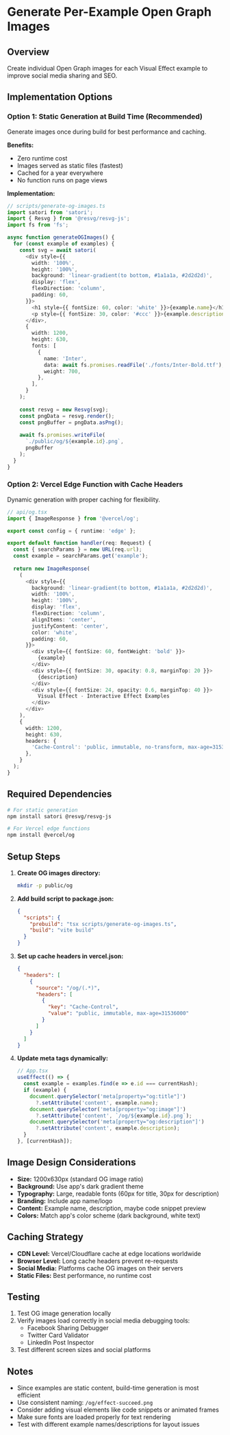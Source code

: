 # Generate Per-Example Open Graph Images

## Overview
Create individual Open Graph images for each Visual Effect example to improve social media sharing and SEO.

## Implementation Options

### Option 1: Static Generation at Build Time (Recommended)
Generate images once during build for best performance and caching.

**Benefits:**
- Zero runtime cost
- Images served as static files (fastest)
- Cached for a year everywhere
- No function runs on page views

**Implementation:**
```typescript
// scripts/generate-og-images.ts
import satori from 'satori';
import { Resvg } from '@resvg/resvg-js';
import fs from 'fs';

async function generateOGImages() {
  for (const example of examples) {
    const svg = await satori(
      <div style={{
        width: '100%',
        height: '100%',
        background: 'linear-gradient(to bottom, #1a1a1a, #2d2d2d)',
        display: 'flex',
        flexDirection: 'column',
        padding: 60,
      }}>
        <h1 style={{ fontSize: 60, color: 'white' }}>{example.name}</h1>
        <p style={{ fontSize: 30, color: '#ccc' }}>{example.description}</p>
      </div>,
      {
        width: 1200,
        height: 630,
        fonts: [
          {
            name: 'Inter',
            data: await fs.promises.readFile('./fonts/Inter-Bold.ttf'),
            weight: 700,
          },
        ],
      }
    );
    
    const resvg = new Resvg(svg);
    const pngData = resvg.render();
    const pngBuffer = pngData.asPng();
    
    await fs.promises.writeFile(
      `./public/og/${example.id}.png`,
      pngBuffer
    );
  }
}
```

### Option 2: Vercel Edge Function with Cache Headers
Dynamic generation with proper caching for flexibility.

```typescript
// api/og.tsx
import { ImageResponse } from '@vercel/og';

export const config = { runtime: 'edge' };

export default function handler(req: Request) {
  const { searchParams } = new URL(req.url);
  const example = searchParams.get('example');
  
  return new ImageResponse(
    (
      <div style={{
        background: 'linear-gradient(to bottom, #1a1a1a, #2d2d2d)',
        width: '100%',
        height: '100%',
        display: 'flex',
        flexDirection: 'column',
        alignItems: 'center',
        justifyContent: 'center',
        color: 'white',
        padding: 60,
      }}>
        <div style={{ fontSize: 60, fontWeight: 'bold' }}>
          {example}
        </div>
        <div style={{ fontSize: 30, opacity: 0.8, marginTop: 20 }}>
          {description}
        </div>
        <div style={{ fontSize: 24, opacity: 0.6, marginTop: 40 }}>
          Visual Effect - Interactive Effect Examples
        </div>
      </div>
    ),
    {
      width: 1200,
      height: 630,
      headers: {
        'Cache-Control': 'public, immutable, no-transform, max-age=31536000',
      },
    }
  );
}
```

## Required Dependencies

```bash
# For static generation
npm install satori @resvg/resvg-js

# For Vercel edge functions
npm install @vercel/og
```

## Setup Steps

1. **Create OG images directory:**
   ```bash
   mkdir -p public/og
   ```

2. **Add build script to package.json:**
   ```json
   {
     "scripts": {
       "prebuild": "tsx scripts/generate-og-images.ts",
       "build": "vite build"
     }
   }
   ```

3. **Set up cache headers in vercel.json:**
   ```json
   {
     "headers": [
       {
         "source": "/og/(.*)",
         "headers": [
           {
             "key": "Cache-Control",
             "value": "public, immutable, max-age=31536000"
           }
         ]
       }
     ]
   }
   ```

4. **Update meta tags dynamically:**
   ```typescript
   // App.tsx
   useEffect(() => {
     const example = examples.find(e => e.id === currentHash);
     if (example) {
       document.querySelector('meta[property="og:title"]')
         ?.setAttribute('content', example.name);
       document.querySelector('meta[property="og:image"]')
         ?.setAttribute('content', `/og/${example.id}.png`);
       document.querySelector('meta[property="og:description"]')
         ?.setAttribute('content', example.description);
     }
   }, [currentHash]);
   ```

## Image Design Considerations

- **Size:** 1200x630px (standard OG image ratio)
- **Background:** Use app's dark gradient theme
- **Typography:** Large, readable fonts (60px for title, 30px for description)
- **Branding:** Include app name/logo
- **Content:** Example name, description, maybe code snippet preview
- **Colors:** Match app's color scheme (dark background, white text)

## Caching Strategy

- **CDN Level:** Vercel/Cloudflare cache at edge locations worldwide
- **Browser Level:** Long cache headers prevent re-requests
- **Social Media:** Platforms cache OG images on their servers
- **Static Files:** Best performance, no runtime cost

## Testing

1. Test OG image generation locally
2. Verify images load correctly in social media debugging tools:
   - Facebook Sharing Debugger
   - Twitter Card Validator
   - LinkedIn Post Inspector
3. Test different screen sizes and social platforms

## Notes

- Since examples are static content, build-time generation is most efficient
- Use consistent naming: `/og/effect-succeed.png`
- Consider adding visual elements like code snippets or animated frames
- Make sure fonts are loaded properly for text rendering
- Test with different example names/descriptions for layout issues